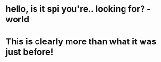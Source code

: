 # hello, is it spi you're.. looking for? -world


# This is clearly more than what it was just before!
